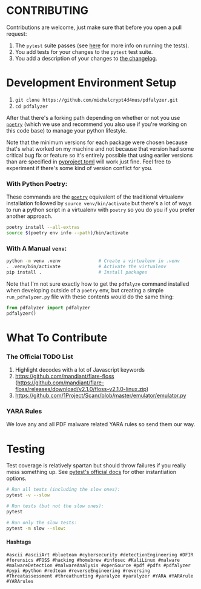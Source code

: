 # CONTRIBUTING
Contributions are welcome, just make sure that before you open a pull request:

1. The `pytest` suite passes (see [here](#Testing) for more info on running the tests).
1. You add tests for your changes to the `pytest` test suite.
1. You add a description of your changes to [the changelog](CHANGELOG.md).


# Development Environment Setup
1. `git clone https://github.com/michelcrypt4d4mus/pdfalyzer.git`
1. `cd pdfalyzer`

After that there's a forking path depending on whether or not you use [`poetry`](https://python-poetry.org) (which we use and recommend you also use if you're working on this code base) to manage your python lifestyle.

Note that the minimum versions for each package were chosen because that's what worked on my machine and not because that version had some critical bug fix or feature so it's entirely possible that using earlier versions than are specified in [pyproject.toml](pyproject.toml) will work just fine. Feel free to experiment if there's some kind of version conflict for you.

### With Python Poetry:
These commands are the [`poetry`](https://python-poetry.org) equivalent of the traditional virtualenv installation followed by `source venv/bin/activate` but there's a lot of ways to run a python script in a virtualenv with `poetry` so you do you if you prefer another approach.

```bash
poetry install --all-extras
source $(poetry env info --path)/bin/activate
```

### With A Manual `venv`:
```bash
python -m venv .venv              # Create a virtualenv in .venv
. .venv/bin/activate              # Activate the virtualenv
pip install .                     # Install packages
```

Note that I'm not sure exactly how to get the `pdfalyze` command installed when developing outside of a `poetry` env, but creating a simple `run_pdfalyzer.py` file with these contents would do the same thing:

```python
from pdfalyzer import pdfalyzer
pdfalyzer()
```

# What To Contribute

### The Official TODO List
1. Highlight decodes with a lot of Javascript keywords
1. https://github.com/mandiant/flare-floss (https://github.com/mandiant/flare-floss/releases/download/v2.1.0/floss-v2.1.0-linux.zip)
1. https://github.com/1Project/Scanr/blob/master/emulator/emulator.py

### YARA Rules
We love any and all PDF malware related YARA rules so send them our way.


# Testing
Test coverage is relatively spartan but should throw failures if you really mess something up. See [pytest's official docs](https://docs.pytest.org/en/7.1.x/how-to/usage.html) for other instantiation options.

```bash
# Run all tests (including the slow ones):
pytest -v --slow

# Run tests (but not the slow ones):
pytest

# Run only the slow tests:
pytest -m slow --slow:
```


#### Hashtags
```
#ascii #asciiArt #blueteam #cybersecurity #detectionEngineering #DFIR #forensics #FOSS #hacking #homebrew #infosec #KaliLinux #malware #malwareDetection #malwareAnalysis #openSource #pdf #pdfs #pdfalyzer #pypi #python #redteam #reverseEngineering #reversing #Threatassessment #threathunting #yaralyze #yaralyzer #YARA #YARArule #YARArules
```
